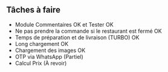 ## Tâches à faire
- Module Commentaires OK et Tester OK
- Ne pas prendre la commande si le restaurant est fermé OK
- Temps de préparation et de livraison (TURBO) OK
- Long chargement OK
- Chargement des images OK
- OTP via WhatsApp (Partiel)
- Calcul Prix (À revoir)
